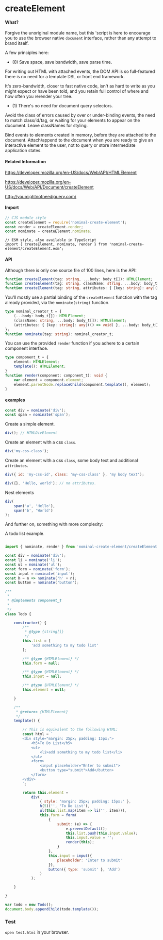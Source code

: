 # createElement

#### What?

Forgive the unoriginal module name, but this 'script is here to encourage you to use the browser native `document` interface,
rather than any attempt to brand itself.

A few principles here:

- (0) Save space, save bandwidth, save parse time.

For writing out HTML with attached events, the DOM API is so full-featured
there is no need for a template DSL or front end framework.

It's zero-bandwidth, closer to fast native code, isn't as hard to write as you might expect or have been told,
 and you retain full control of where and how often you rerender your tree.

- (1) There's no need for document query selectors.

Avoid the class of errors caused by over or under-binding events, the need to match class/id/tag, or waiting
for your elements to appear on the document. Leave classNames for styling.

Bind events to elements created in memory, before they are attached to the document. Attach/append to the document
when you are ready to give an interactive element to the user, not to query or store intermediate application states.


#### Related Information

https://developer.mozilla.org/en-US/docs/Web/API/HTMLElement

https://developer.mozilla.org/en-US/docs/Web/API/Document/createElement

http://youmightnotneedjquery.com/


#### Import

```js
// CJS module style
const createElement = require('nominal-create-element');
const render = createElement.render;
const nominate = createElement.nominate;
```

```
// ESM style, also available in TypeScript
import { createElement, nominate, render } from 'nominal-create-element/createElement.esm';
```

#### API

Although there is only one source file of 100 lines, here is the API:

```ts
function createElement(tag: string, ...body: body_t[]): HTMLElement;
function createElement(tag: string, className: string, ...body: body_t[]): HTMLElement;
function createElement(tag: string, attributes: { [key: string]: any|(() => void) }, ...body: body_t[]): HTMLElement;
```

You'll mostly use a partial binding of the `createElement` function with the tag already provided, via the
`nominate(string)` function.

```ts
type nominal_creator_t = {
    (...body: body_t[]): HTMLElement;
    (className: string, ...body: body_t[]): HTMLElement;
    (attributes: { [key: string]: any|(() => void) }, ...body: body_t[]): HTMLElement;
};
function nominate(tag: string): nominal_creator_t;
```

You can use the provided `render` function if you adhere to a certain component interface.

```ts
type component_t = {
    element: HTMLElement;
    template(): HTMLElement;
}
function render(component: component_t): void {
    var element = component.element;
    element.parentNode.replaceChild(component.template(), element);
}
```

#### examples

```js
const div = nominate('div');
const span = nominate('span');
```

Create a simple element.

```js
div(); // HTMLDivElement
```

Create an element with a css `class`.

```js
div('my-css-class');
```

Create an element with a css `class`, some body text and additional `attributes`.

```js
div({ id: 'my-css-id', class: 'my-css-class' }, 'my body text');
```

```js
div({}, 'Hello, world'); // no attributes.

```

Nest elements
```js
div(
    span('a', 'Hello'),
    span('b', 'World')
);
```

And further on, something with more complexity:

A todo list example.

```js

import { nominate, render } from 'nominal-create-element/createElement.esm';

const div = nominate('div');
const li = nominate('li');
const ul = nominate('ul');
const form = nominate('form');
const input = nominate('input');
const h = n => nominate('h' + n);
const button = nominate('button');

/**
 *
 * @implements component_t
 *
 */
class Todo {

    constructor() {
        /**
         * @type {string[]}
         */
        this.list = [
            'add something to my todo list'
        ];

        /** @type {HTMLElement} */
        this.form = null;

        /** @type {HTMLElement} */
        this.input = null;

        /** @type {HTMLElement} */
        this.element = null;

    }

    /**
     * @returns {HTMLElement}
     */
    template() {

        // This is equivalent to the following HTML:
        const html = `
        <div style="margin: 25px; padding: 15px;">
            <h5>To Do List</h5>
            <ul>
                <li>add something to my todo list</li>
            </ul>
            <form>
                <input placeholder="Enter to submit">
                <button type="submit">Add</button>
            </form>
        </div>
        `;

        return this.element =
            div(
                { style: 'margin: 25px; padding: 15px;' },
                h(5)('', 'To Do List'),
                ul(this.list.map(item => li('', item))),
                this.form = form(
                    {
                        submit: (e) => {
                            e.preventDefault();
                            this.list.push(this.input.value);
                            this.input.value = '';
                            render(this);
                        }
                    },
                    this.input = input({
                        placeholder: 'Enter to submit'
                    }),
                    button({ type: 'submit' }, 'Add')
                )
            );

    }

}

var todo = new Todo();
document.body.appendChild(todo.template());

```
### Test

`open test.html` in your browser.
